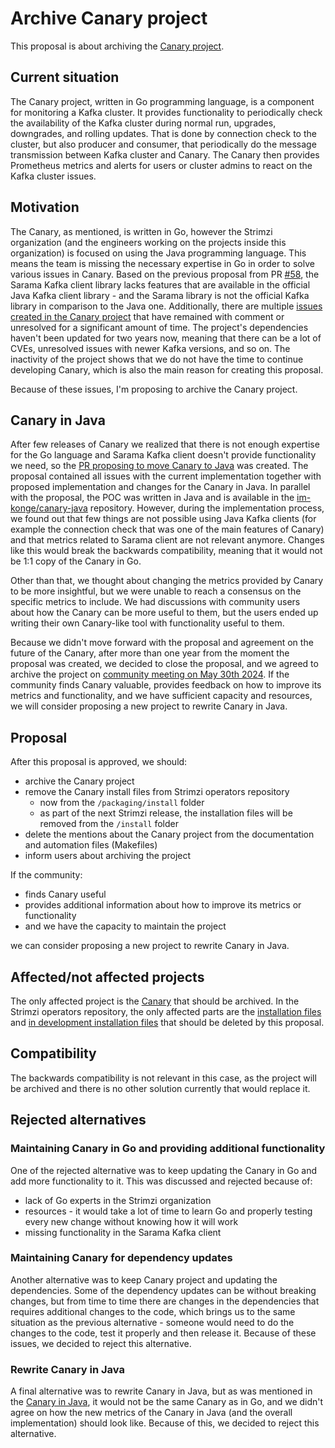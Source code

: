 # Archive Canary project

This proposal is about archiving the [Canary project](https://github.com/strimzi/strimzi-canary).

## Current situation

The Canary project, written in Go programming language, is a component for monitoring a Kafka cluster.
It provides functionality to periodically check the availability of the Kafka cluster during normal run, upgrades, downgrades, and rolling updates.
That is done by connection check to the cluster, but also producer and consumer, that periodically do the message transmission between Kafka cluster and Canary.
The Canary then provides Prometheus metrics and alerts for users or cluster admins to react on the Kafka cluster issues.

## Motivation

The Canary, as mentioned, is written in Go, however the Strimzi organization (and the engineers working on the projects inside this organization) is focused on using the Java programming language.
This means the team is missing the necessary expertise in Go in order to solve various issues in Canary.
Based on the previous proposal from PR [#58](https://github.com/strimzi/proposals/pull/58), the Sarama Kafka client library lacks features that are available in the official 
Java Kafka client library - and the Sarama library is not the official Kafka library in comparison to the Java one.
Additionally, there are multiple [issues created in the Canary project](https://github.com/strimzi/strimzi-canary/issues) that have remained with comment or unresolved for a significant amount of time.
The project's dependencies haven't been updated for two years now, meaning that there can be a lot of CVEs, unresolved issues with newer Kafka versions, and so on.
The inactivity of the project shows that we do not have the time to continue developing Canary, which is also the main reason for creating this proposal.

Because of these issues, I'm proposing to archive the Canary project.

## Canary in Java

After few releases of Canary we realized that there is not enough expertise for the Go language and Sarama Kafka client doesn't provide functionality we need, 
so the [PR proposing to move Canary to Java](https://github.com/strimzi/proposals/pull/58) was created.
The proposal contained all issues with the current implementation together with proposed implementation and changes for the Canary in Java.
In parallel with the proposal, the POC was written in Java and is available in the [im-konge/canary-java](https://github.com/im-konge/canary-java) repository.
However, during the implementation process, we found out that few things are not possible using Java Kafka clients (for example the connection check that was one of the main features of Canary) and that
metrics related to Sarama client are not relevant anymore.
Changes like this would break the backwards compatibility, meaning that it would not be 1:1 copy of the Canary in Go.

Other than that, we thought about changing the metrics provided by Canary to be more insightful, but we were unable to reach a consensus on the specific metrics to include.
We had discussions with community users about how the Canary can be more useful to them, but the users ended up writing their own Canary-like tool 
with functionality useful to them.

Because we didn't move forward with the proposal and agreement on the future of the Canary, after more than one year from the moment the proposal was created, we decided to close the 
proposal, and we agreed to archive the project on [community meeting on May 30th 2024](https://youtu.be/UpStul__uCw?si=GTA5edXJEnGgxP1a).
If the community finds Canary valuable, provides feedback on how to improve its metrics and functionality, and we have sufficient capacity and resources, we will consider proposing a new project to rewrite Canary in Java.

## Proposal

After this proposal is approved, we should:
- archive the Canary project
- remove the Canary install files from Strimzi operators repository 
  - now from the `/packaging/install` folder
  - as part of the next Strimzi release, the installation files will be removed from the `/install` folder
- delete the mentions about the Canary project from the documentation and automation files (Makefiles)
- inform users about archiving the project

If the community:

- finds Canary useful
- provides additional information about how to improve its metrics or functionality
- and we have the capacity to maintain the project

we can consider proposing a new project to rewrite Canary in Java.

## Affected/not affected projects

The only affected project is the [Canary](https://github.com/strimzi/strimzi-canary) that should be archived.
In the Strimzi operators repository, the only affected parts are the [installation files](https://github.com/strimzi/strimzi-kafka-operator/tree/main/install/canary) and 
[in development installation files](https://github.com/strimzi/strimzi-kafka-operator/tree/main/packaging/install/canary) that should be deleted by this proposal.

## Compatibility

The backwards compatibility is not relevant in this case, as the project will be archived and there is no other solution currently that would replace it.

## Rejected alternatives

### Maintaining Canary in Go and providing additional functionality

One of the rejected alternative was to keep updating the Canary in Go and add more functionality to it.
This was discussed and rejected because of:
- lack of Go experts in the Strimzi organization
- resources - it would take a lot of time to learn Go and properly testing every new change without knowing how it will work
- missing functionality in the Sarama Kafka client

### Maintaining Canary for dependency updates

Another alternative was to keep Canary project and updating the dependencies.
Some of the dependency updates can be without breaking changes, but from time to time there are changes in the dependencies that requires additional 
changes to the code, which brings us to the same situation as the previous alternative - someone would need to do the changes to the code, 
test it properly and then release it.
Because of these issues, we decided to reject this alternative.

### Rewrite Canary in Java

A final alternative was to rewrite Canary in Java, but as was mentioned in the [Canary in Java](#canary-in-java), it would not be the same Canary as in Go, 
and we didn't agree on how the new metrics of the Canary in Java (and the overall implementation) should look like.
Because of this, we decided to reject this alternative.